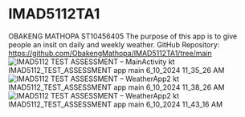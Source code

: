 # IMAD5112TA1
OBAKENG MATHOPA ST10456405
The purpose of this app is to give people an insit on daily and weekly weather.
GitHub Repository: https://github.com/ObakengMathopa/IMAD5112TA1/tree/main
![IMAD5112 TEST ASSESSMENT – MainActivity kt  IMAD5112_TEST_ASSESSMENT app main  6_10_2024 11_35_26 AM](https://github.com/ObakengMathopa/IMAD5112TA1/assets/162301920/9fef1d30-b354-48cc-adc3-a91470995089)
![IMAD5112 TEST ASSESSMENT – WeatherApp2 kt  IMAD5112_TEST_ASSESSMENT app main  6_10_2024 11_38_26 AM](https://github.com/ObakengMathopa/IMAD5112TA1/assets/162301920/a1ac11a4-2d9c-42f0-a202-298dc2ac2504)
![IMAD5112 TEST ASSESSMENT – WeatherApp2 kt  IMAD5112_TEST_ASSESSMENT app main  6_10_2024 11_43_16 AM](https://github.com/ObakengMathopa/IMAD5112TA1/assets/162301920/5e91cc68-10c2-45a8-aea0-5173881409c2)

